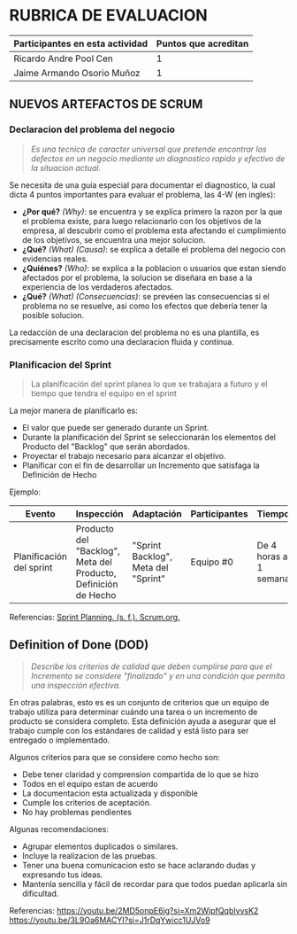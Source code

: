 # RUBRICA DE EVALUACION

Participantes en esta actividad | Puntos que acreditan
------------------------------- | --------------------
Ricardo Andre Pool Cen | 1
Jaime Armando Osorio Muñoz | 1

## NUEVOS ARTEFACTOS DE SCRUM

### Declaracion del problema del negocio

>*Es una tecnica de caracter universal que pretende encontrar los defectos en un negocio mediante un diagnostico rapido y efectivo de la situacion actual.*

Se necesita de una guía especial para documentar el diagnostico, la cual dicta 4 puntos importantes para evaluar el problema, las 4-W (en ingles):

- **¿Por qué?** *(Why)*: se encuentra y se explíca primero la razon por la que el problema existe, para luego relacionarlo con los objetivos de la empresa, al descubrir como el problema esta afectando el cumplimiento de los objetivos, se encuentra una mejor solucion.
- **¿Qué?** *(What)* *(Causa)*: se explica a detalle el problema del negocio con evidencias reales.
- **¿Quiénes?** *(Who)*: se explica a la poblacion o usuarios que estan siendo afectados por el problema, la solucion se diseñara en base a la experiencia de los verdaderos afectados.
- **¿Qué?** *(What)* *(Consecuencias)*: se prevéen las consecuencias si el problema no se resuelve, asi como los efectos que debería tener la posible solucion.

La redacción de una declaracion del problema no es una plantilla, es precisamente escrito como una declaracion fluida y contínua.

### Planificacion del Sprint

> La planificación del sprint planea lo que se trabajara a futuro y el tiempo que tendra el equipo en el sprint 

La mejor manera de planificarlo es:
* El valor que puede ser generado durante un Sprint.
* Durante la planificación del Sprint se seleccionarán los elementos del Producto del "Backlog" que serán abordados.
* Proyectar el trabajo necesario para alcanzar el objetivo.
* Planificar con el fin de desarrollar un Incremento que satisfaga la Definición de Hecho

Ejemplo:

| Evento | Inspección | Adaptación | Participantes | Tiempo |
| ------ | ---------- | ---------- | ------------- | ------ |
| Planificación del sprint |  Producto del "Backlog", Meta del Producto, Definición de Hecho | "Sprint Backlog", Meta del "Sprint" | Equipo #0 | De 4 horas a 1 semana |

Referencias:
[Sprint Planning. (s. f.). Scrum.org.](https://www.scrum.org/learning-series/sprint-planning/)

## Definition of Done (DOD)
> *Describe los criterios de calidad que deben cumplirse para que el Incremento se considere "finalizado" y en una condición que permita una inspección efectiva.*

En otras palabras, esto es es un conjunto de criterios que un equipo de trabajo utiliza para determinar cuándo una tarea o un incremento de producto se considera completo. Esta definición ayuda a asegurar que el trabajo cumple con los estándares de calidad y está listo para ser entregado o implementado.

Algunos criterios para que se considere como hecho son:
* Debe tener claridad y comprension compartida de lo que se hizo
* Todos en el equipo estan de acuerdo
* La documentacion esta actualizada y disponible
* Cumple los criterios de aceptación.
* No hay problemas pendientes

Algunas recomendaciones:
* Agrupar elementos duplicados o similares.
* Incluye la realizacion de las pruebas.
* Tener una buena comunicacion esto se hace aclarando dudas y expresando tus ideas.
* Mantenla sencilla y fácil de recordar para que todos puedan aplicarla sin dificultad.

Referencias:
https://youtu.be/2MD5onpE6jg?si=Xm2WjpfQqbIvvsK2
https://youtu.be/3L9Oa6MACYI?si=J1rDqYwicc1UJVo9
